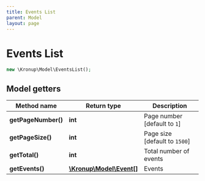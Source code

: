 ```yaml
---
title: Events List
parent: Model
layout: page
---
```


# Events List

```php
new \Kronup\Model\EventsList();
```

## Model getters

Method name | Return type | Description
------------ | ------------- | -------------
**getPageNumber()** | **int** | Page number   [default to `1`]
**getPageSize()** | **int** | Page size   [default to `1500`]
**getTotal()** | **int** | Total number of events
**getEvents()** | [**\Kronup\Model\Event[]**](../Event) | Events

